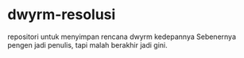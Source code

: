 # dwyrm-resolusi
repositori untuk menyimpan rencana dwyrm kedepannya
Sebenernya pengen jadi penulis, tapi malah berakhir jadi gini.
